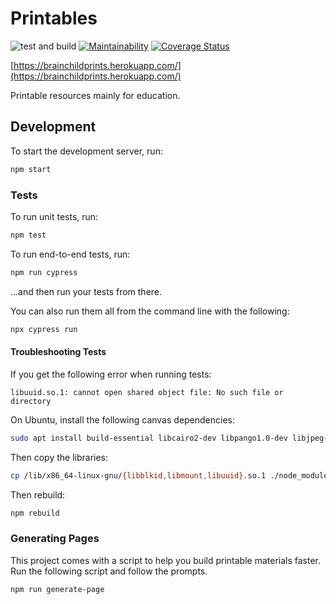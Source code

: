# Printables

![test and build](https://github.com/brainchild-projects/printables/actions/workflows/test.yml/badge.svg)
[![Maintainability](https://api.codeclimate.com/v1/badges/9ec071fc06eaafecde38/maintainability)](https://codeclimate.com/github/brainchild-projects/printables/maintainability)
[![Coverage Status](https://coveralls.io/repos/github/brainchild-projects/printables/badge.svg?branch=main)](https://coveralls.io/github/brainchild-projects/printables?branch=main)

[https://brainchildprints.herokuapp.com/](https://brainchildprints.herokuapp.com/)

Printable resources mainly for education.

## Development

To start the development server, run:

```sh
npm start
```

### Tests

To run unit tests, run:

```sh
npm test
```

To run end-to-end tests, run:

```sh
npm run cypress
```

...and then run your tests from there.

You can also run them all from the command line with the following:

```sh
npx cypress run
```

#### Troubleshooting Tests

If you get the following error when running tests:

```
libuuid.so.1: cannot open shared object file: No such file or directory
```

On Ubuntu, install the following canvas dependencies:

```sh
sudo apt install build-essential libcairo2-dev libpango1.0-dev libjpeg-dev libgif-dev librsvg2-dev
```

Then copy the libraries:

```sh
cp /lib/x86_64-linux-gnu/{libblkid,libmount,libuuid}.so.1 ./node_modules/canvas/build/Release
```

Then rebuild:

```sh
npm rebuild
```

### Generating Pages

This project comes with a script to help you build printable materials faster.
Run the following script and follow the prompts.

```sh
npm run generate-page
```
